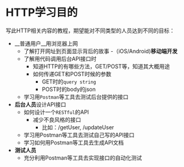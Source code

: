 # HTTP学习目的

写此HTTP相关内容的教程，期望能对不同类型的人员达到不同的目标：

- __普通用户__用浏览器上网
  - 了解打开网址到页面显示背后的故事
-（iOS/Android)**移动端开发**
  - 了解用代码调用后台API接口时
    - 知道HTTP的有哪些方法，GET/POST等，知道其大概用途
    - 如何传递GET和POST时候的参数
      - GET时的`query string`
      - POST时的body的json
  - 学习用`Postman`等工具去测试后台提供的接口
- **后台人员**设计API接口
  - 如何设计一个`RESTful`的API
    - 减少不良风格的接口
      - 比如：/getUser, /updateUser
  - 学习用Postman等工具去测试自己写的API接口
  - 学习如何用Postman等工具去生成API文档
- **测试人员**
  - 充分利用Postman等工具去实现接口的自动化测试



